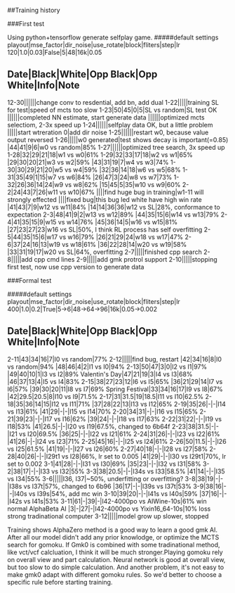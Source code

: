 ##Training history

###First test

Using python+tensorflow generate selfplay game.
#####default settings
playout|mse_factor|dir_noise|use_rotate|block|fliters|step|lr
120|1.0|0.03|False|5|48|16k|0.05

Date|Black|White|Opp Black|Opp White|Info|Note
-------------------------------------------------
12-30||||||change conv to resdential, add bn, add dual
1-22|||||training SL for test|speed of mcts too slow
1-23|50|45|0|5|SL vs random|SL test OK
||||||completed NN estimate, start generate data
||||||optimized mcts selectiom, 2-3x speed up
1-24||||||selfplay data OK, but a little problem
|||||start wtreration 0|add dir noise
1-25||||||restart w0, because value output reversed
1-26|||||w0 generated|test shows decay is important(=0.85)
|44|41|9|6|w0 vs random|85%
1-27||||||optimized tree search, 3x speed up
1-28|32|29|21|18|w1 vs w0|61%
1-29|32|33|17|18|w2 vs w1|65%
|29|30|20|21|w3 vs w2|59%
|43|31|19|7|w4 vs w3|74%
1-30|30|29|21|20|w5 vs w4|59%
|32|36|14|18|w6 vs w5|68%
1-31|35|49|1|15|w7 vs w6|84%
|26|47|3|24|w8 vs w7|73%
1-32|26|36|14|24|w9 vs w8|62%
|15|45|5|35|w10 vs w9|60%
2-2|24|43|7|26|w11 vs w10|67%
||||find huge bug in training|w1-11 will strongly effected
||||fixed bug|this bug led white have high win rate
|41|43|7|9|w12 vs w11|84%
|14|14|36|36|w12 vs SL|28%, conformance to expectation
2-3|48|41|9|2|w13 vs w12|89%
|44|35|15|6|w14 vs w13|79%
2-4|41|35|15|9|w15 vs w14|76%
|45|36|14|5|w16 vs w15|81%
|27|23|27|23|w16 vs SL|50%, I think RL process has self overfitting
2-5|44|35|15|6|w17 vs w16|79%
|26|21|29|24|w18 vs w17|47%
2-6|37|24|16|13|w19 vs w18|61%
|36|22|28|14|w20 vs w19|58%
|33|31|19|17|w20 vs SL|64%, overfitting
2-7|||||finished cpp search
2-8|||||add cpp cmd lines
2-9|||||add gmk protrol support
2-10|||||stopping first test, now use cpp version to generate data

###Formal test

#####default settings
playout|mse_factor|dir_noise|use_rotate|block|fliters|step|lr
400|1.0|0.2|True|5->6|48->64->96|16k|0.05->0.002

Date|Black|White|Opp Black|Opp White|Info|Note
-------------------------------------------------
2-11|43|34|16|7|I0 vs random|77%
2-12|||||find bug, restart
|42|34|16|8|I0 vs random|94%
|48|46|4|2|I1 vs I0|94%
2-13|50|47|3|0|I2 vs I1|97%
|49|40|10|1|I3 vs I2|89%
Valentin's Day|47|21|19|3|I4 vs I3|68%
|46|37|13|4|I5 vs I4|83%
2-15|38|27|23|12|I6 vs I5|65%
|36|21|29|14|I7 vs I6|57%
|39|30|20|11|I8 vs I7|69%
Spring Festival|33|34|16|17|I9 vs I8|67%
|42|29.5|20.5|8|I10 vs I9|71.5%
2-17|31|31.5|19|18.5|I11 vs I10|62.5%
2-18|35|36|14|15|I12 vs I11|71%
|37|28|22|13|I13 vs I12|65%
2-19|35|26|-|-|I14 vs I13|61%
|41|29|-|-|I15 vs I14|70%
2-20|34|31|-|-|I16 vs I15|65%
2-21|39|23|-|-|I17 vs I16|62%
|39|24|-|-|I18 vs I17|63%
2-22|31|22|-|-|I19 vs I18|53%
|41|26.5|-|-|I20 vs I19|67.5%, changed to 6b64f
2-23|38|31.5|-|-|I21 vs I20|69.5%
|36|25|-|-|I22 vs I21|61%
2-24|31|26|-|-|I23 vs I22|61%
|41|26|-|-|I24 vs I23|71%
2-25|45|16|-|-|I25 vs I24|61%
2-26|50|11.5|-|-|I26 vs I25|61.5%
|41|19|-|-|I27 vs I26|60%
2-27|40|18|-|-|I28 vs I27|58%
2-28|40|26|-|-|I29t1 vs I28|66%, lr set to 0.005
|41|29|-|-|I30 vs I29t1|70%, lr set to 0.002
3-1|41|28|-|-|I31 vs I30|69%
|35|23|-|-|I32 vs I31|58%
3-2|38|17|-|-|I33 vs I32|55%
3-3|38|20.5|-|-|I34s vs I33|58.5%
|41|14|-|-|I35 vs I34|55%
3-6|||||I36, I37|~50%, underfitting or overfitting?
3-8|38|19|-|-|I38s vs I37t|57%, changed to 6b96
|36|17|-|-|I39s vs I37t|53%
3-9|38|16|-|-|I40s vs I39s|54%, add mc win
3-10|39|20|-|-|I41s vs I40s|59%
|37|16|-|-|I42s vs I41s|53%
3-11|61|-|39|-|I42-4000po vs AIWine-10s|61% win normal AlphaBeta AI
|3|-|27|-|I42-4000po vs Yixin16_64-10s|10% loss strong tradinational computer
3-12|||||model grow up slower, stopped


Training shows AlphaZero method is a good way to learn a good gmk AI.
After all our model didn't add any prior knowlodge, or optimize the MCTS search for gomoku.
If Gmk0 is combined with some tradinational method, like vct/vcf calcluation, I think it will be much stronger.Playing gomoku rely on overall view and part calculation. Neural network is good at overall view, but too slow to do simple calculation.
And another problem, it's not easy to make gmk0 adapt with different gomoku rules. So we'd better to choose a specific rule before starting training.
